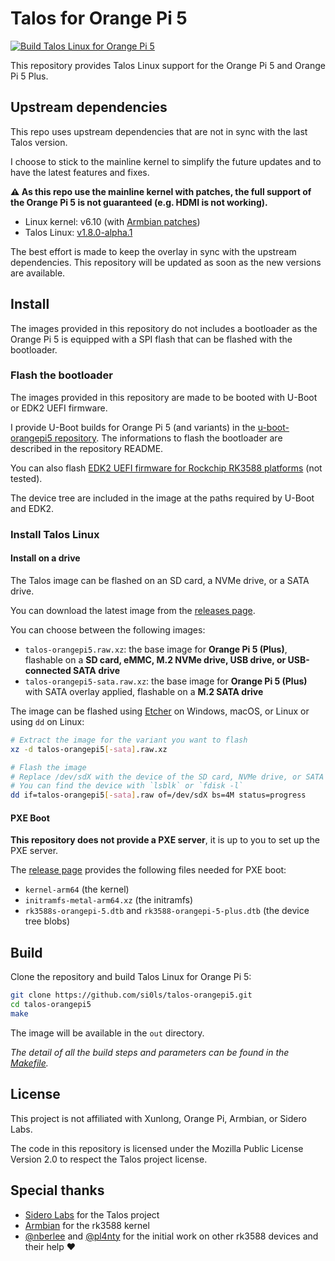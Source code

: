 # Talos for Orange Pi 5

[![Build Talos Linux for Orange Pi 5](https://github.com/si0ls/talos-orangepi5/actions/workflows/build-talos-opi5.yaml/badge.svg)](https://github.com/si0ls/talos-orangepi5/actions/workflows/build-talos-opi5.yaml)

This repository provides Talos Linux support for the Orange Pi 5 and Orange Pi 5 Plus.

## Upstream dependencies

This repo uses upstream dependencies that are not in sync with the last Talos version.

I choose to stick to the mainline kernel to simplify the future updates and to have the latest features and fixes.

**⚠️ As this repo use the mainline kernel with patches, the full support of the Orange Pi 5 is not guaranteed (e.g. HDMI is not working).**

- Linux kernel: v6.10 (with [Armbian patches](https://github.com/armbian/build/tree/main/patch/kernel/archive/rockchip-rk3588-6.10))
- Talos Linux: [v1.8.0-alpha.1](https://github.com/siderolabs/talos/tree/v1.8.0-alpha.1)

The best effort is made to keep the overlay in sync with the upstream dependencies.
This repository will be updated as soon as the new versions are available.

## Install

The images provided in this repository do not includes a bootloader as the Orange Pi 5 is equipped with a SPI flash that can be flashed with the bootloader.

### Flash the bootloader

The images provided in this repository are made to be booted with U-Boot or EDK2 UEFI firmware.

I provide U-Boot builds for Orange Pi 5 (and variants) in the [u-boot-orangepi5 repository](https://github.com/si0ls/u-boot-orangepi5).
The informations to flash the bootloader are described in the repository README.

You can also flash [EDK2 UEFI firmware for Rockchip RK3588 platforms](https://github.com/edk2-porting/edk2-rk3588) (not tested).

The device tree are included in the image at the paths required by U-Boot and EDK2.

### Install Talos Linux

#### Install on a drive

The Talos image can be flashed on an SD card, a NVMe drive, or a SATA drive.

You can download the latest image from the [releases page](https://github.com/si0ls/talos-orangepi5/releases).

You can choose between the following images:
- `talos-orangepi5.raw.xz`: the base image for **Orange Pi 5 (Plus)**, flashable on a **SD card, eMMC, M.2 NVMe drive, USB drive, or USB-connected SATA drive**
- `talos-orangepi5-sata.raw.xz`: the base image for **Orange Pi 5 (Plus)** with SATA overlay applied, flashable on a **M.2 SATA drive**

The image can be flashed using [Etcher](https://www.balena.io/etcher/) on Windows, macOS, or Linux or using `dd` on Linux:

```bash
# Extract the image for the variant you want to flash
xz -d talos-orangepi5[-sata].raw.xz

# Flash the image
# Replace /dev/sdX with the device of the SD card, NVMe drive, or SATA drive
# You can find the device with `lsblk` or `fdisk -l`
dd if=talos-orangepi5[-sata].raw of=/dev/sdX bs=4M status=progress
```

#### PXE Boot

**This repository does not provide a PXE server**, it is up to you to set up the PXE server.

The [release page](https://github.com/si0ls/talos-orangepi5/releases) provides the following files needed for PXE boot:

- `kernel-arm64` (the kernel)
- `initramfs-metal-arm64.xz` (the initramfs)
- `rk3588s-orangepi-5.dtb` and `rk3588-orangepi-5-plus.dtb` (the device tree blobs)

## Build

Clone the repository and build Talos Linux for Orange Pi 5:

```bash
git clone https://github.com/si0ls/talos-orangepi5.git
cd talos-orangepi5
make
```

The image will be available in the `out` directory.

_The detail of all the build steps and parameters can be found in the [Makefile](Makefile)._

## License

This project is not affiliated with Xunlong, Orange Pi, Armbian, or Sidero Labs.

The code in this repository is licensed under the Mozilla Public License Version 2.0 to respect the Talos project license.

## Special thanks

- [Sidero Labs](https://www.siderolabs.com/) for the Talos project
- [Armbian](https://www.armbian.com/) for the rk3588 kernel
- [@nberlee](https://github.com/nberlee) and [@pl4nty](https://github.com/pl4nty) for the initial work on other rk3588 devices and their help ❤️
